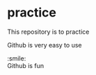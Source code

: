 # practice
This repository is to practice 
<p>Github is very easy to use</p>
:smile:
<br>
Github is fun 
